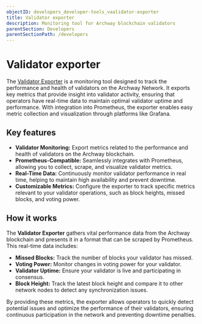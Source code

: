 ```yaml
---
objectID: developers_developer-tools_vaalidator-exporter
title: Validator exporter
description: Monitoring tool for Archway blockchain validators
parentSection: Developers
parentSectionPath: /developers
---
```


# Validator exporter

The [Validator Exporter](https://github.com/archway-network/validator-exporter) is a monitoring tool designed to track the performance and health of validators on the Archway Network. It exports key metrics that provide insight into validator activity, ensuring that operators have real-time data to maintain optimal validator uptime and performance. With integration into Prometheus, the exporter enables easy metric collection and visualization through platforms like Grafana.

## Key features

- **Validator Monitoring:** Export metrics related to the performance and health of validators on the Archway blockchain.
- **Prometheus-Compatible:** Seamlessly integrates with Prometheus, allowing you to collect, scrape, and visualize validator metrics.
- **Real-Time Data:** Continuously monitor validator performance in real time, helping to maintain high availability and prevent downtime.
- **Customizable Metrics:** Configure the exporter to track specific metrics relevant to your validator operations, such as block heights, missed blocks, and voting power.

## How it works

The **Validator Exporter** gathers vital performance data from the Archway blockchain and presents it in a format that can be scraped by Prometheus. This real-time data includes:
- **Missed Blocks:** Track the number of blocks your validator has missed.
- **Voting Power:** Monitor changes in voting power for your validator.
- **Validator Uptime:** Ensure your validator is live and participating in consensus.
- **Block Height:** Track the latest block height and compare it to other network nodes to detect any synchronization issues.

By providing these metrics, the exporter allows operators to quickly detect potential issues and optimize the performance of their validators, ensuring continuous participation in the network and preventing downtime penalties.
